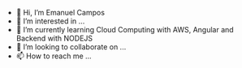 - 👋 Hi, I’m Emanuel Campos
- 👀 I’m interested in ...
- 🌱 I’m currently learning Cloud Computing with AWS, Angular and Backend with NODEJS
- 💞️ I’m looking to collaborate on ...
- 📫 How to reach me ...

<!---
EmanuelSulivan/EmanuelSulivan is a ✨ special ✨ repository because its `README.md` (this file) appears on your GitHub profile.
You can click the Preview link to take a look at your changes.
--->
